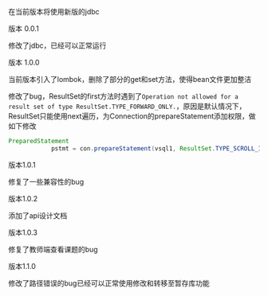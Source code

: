 在当前版本将使用新版的jdbc

版本 0.0.1

修改了jdbc，已经可以正常运行

版本 1.0.0

当前版本引入了lombok，删除了部分的get和set方法，使得bean文件更加整洁

修改了bug，ResultSet的first方法时遇到了`Operation not allowed for a result set of type ResultSet.TYPE_FORWARD_ONLY.`，原因是默认情况下，ResultSet只能使用next遍历，为Connection的prepareStatement添加权限，做如下修改

```java
PreparedStatement 
            pstmt = con.prepareStatement(vsql1, ResultSet.TYPE_SCROLL_INSENSITIVE, ResultSet.CONCUR_READ_ONLY);
```

版本1.0.1

修复了一些兼容性的bug

版本1.0.2

添加了api设计文档

版本1.0.3

修复了教师端查看课题的bug

版本1.1.0

修改了路径错误的bug已经可以正常使用修改和转移至暂存库功能
